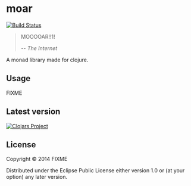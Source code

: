 # moar
[![Build Status](https://travis-ci.org/Jell/moar.svg?branch=master)](https://travis-ci.org/Jell/moar)

> MOOOOAR!!1!
>
> -- <cite>The Internet</cite>

A monad library made for clojure.

## Usage

FIXME

## Latest version

[![Clojars Project](http://clojars.org/moar/latest-version.svg)](http://clojars.org/moar)

## License

Copyright © 2014 FIXME

Distributed under the Eclipse Public License either version 1.0 or (at
your option) any later version.
